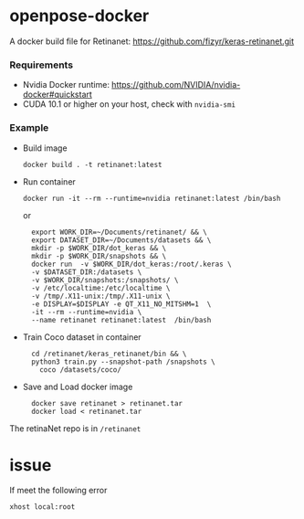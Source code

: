 # openpose-docker
A docker build file for Retinanet: 
https://github.com/fizyr/keras-retinanet.git


### Requirements
- Nvidia Docker runtime: https://github.com/NVIDIA/nvidia-docker#quickstart
- CUDA 10.1 or higher on your host, check with `nvidia-smi`

### Example
- Build image 
    ```shell script
    docker build . -t retinanet:latest
    ```

- Run container
    ```shell script
    docker run -it --rm --runtime=nvidia retinanet:latest /bin/bash
    ```
    or
    ```shell script
      export WORK_DIR=~/Documents/retinanet/ && \
      export DATASET_DIR=~/Documents/datasets && \
      mkdir -p $WORK_DIR/dot_keras && \
      mkdir -p $WORK_DIR/snapshots && \
      docker run  -v $WORK_DIR/dot_keras:/root/.keras \
      -v $DATASET_DIR:/datasets \
      -v $WORK_DIR/snapshots:/snapshots/ \
      -v /etc/localtime:/etc/localtime \
      -v /tmp/.X11-unix:/tmp/.X11-unix \
      -e DISPLAY=$DISPLAY -e QT_X11_NO_MITSHM=1  \
      -it --rm --runtime=nvidia \
      --name retinanet retinanet:latest  /bin/bash
    ```

- Train Coco dataset in container
    ```shell script
      cd /retinanet/keras_retinanet/bin && \
      python3 train.py --snapshot-path /snapshots \
        coco /datasets/coco/
    ```

- Save and Load docker image
    ```shell script
      docker save retinanet > retinanet.tar
      docker load < retinanet.tar
    ```

The retinaNet repo is in `/retinanet`

# issue
If meet the following error

`xhost local:root`